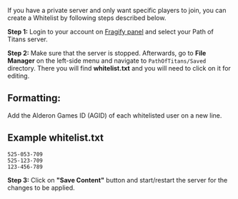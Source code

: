 If you have a private server and only want specific players to join, you can create a Whitelist by following steps described below.

**Step 1:** Login to your account on [Fragify panel](https://panel.fragify.net/) and select your Path of Titans server.

**Step 2:** Make sure that the server is stopped. Afterwards, go to **File Manager** on the left-side menu and navigate to `PathOfTitans/Saved` directory. There you will find **whitelist.txt** and you will need to click on it for editing.
## Formatting:
Add the Alderon Games ID (AGID) of each whitelisted user on a new line.

## Example whitelist.txt
```
525-053-709
525-123-709
123-456-789
```
**Step 3:** Click on **"Save Content"** button and start/restart the server for the changes to be applied.